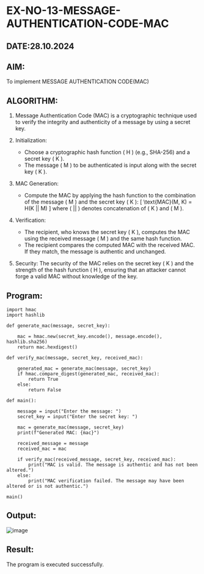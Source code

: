 # EX-NO-13-MESSAGE-AUTHENTICATION-CODE-MAC
## DATE:28.10.2024
## AIM:
To implement MESSAGE AUTHENTICATION CODE(MAC)

## ALGORITHM:

1. Message Authentication Code (MAC) is a cryptographic technique used to verify the integrity and authenticity of a message by using a secret key.

2. Initialization:
   - Choose a cryptographic hash function \( H \) (e.g., SHA-256) and a secret key \( K \).
   - The message \( M \) to be authenticated is input along with the secret key \( K \).

3. MAC Generation:
   - Compute the MAC by applying the hash function to the combination of the message \( M \) and the secret key \( K \): 
     \[
     \text{MAC}(M, K) = H(K || M)
     \]
     where \( || \) denotes concatenation of \( K \) and \( M \).

4. Verification:
   - The recipient, who knows the secret key \( K \), computes the MAC using the received message \( M \) and the same hash function.
   - The recipient compares the computed MAC with the received MAC. If they match, the message is authentic and unchanged.

5. Security: The security of the MAC relies on the secret key \( K \) and the strength of the hash function \( H \), ensuring that an attacker cannot forge a valid MAC without knowledge of the key.

## Program:
```
import hmac
import hashlib

def generate_mac(message, secret_key):

    mac = hmac.new(secret_key.encode(), message.encode(), hashlib.sha256)
    return mac.hexdigest()

def verify_mac(message, secret_key, received_mac):

    generated_mac = generate_mac(message, secret_key)
    if hmac.compare_digest(generated_mac, received_mac):
        return True
    else:
        return False

def main():

    message = input("Enter the message: ")
    secret_key = input("Enter the secret key: ")
    
    mac = generate_mac(message, secret_key)
    print(f"Generated MAC: {mac}")
    
    received_message = message
    received_mac = mac  
    
    if verify_mac(received_message, secret_key, received_mac):
        print("MAC is valid. The message is authentic and has not been altered.")
    else:
        print("MAC verification failed. The message may have been altered or is not authentic.")

main()

```
## Output:
![image](https://github.com/user-attachments/assets/b1ac2e83-d7de-4493-95f2-5daa02a1d445)


## Result:
The program is executed successfully.
